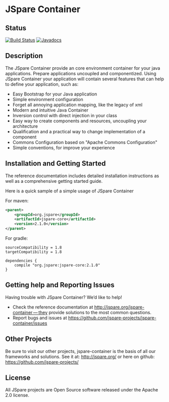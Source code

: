 # JSpare Container

## Status

[![Build Status](https://travis-ci.org/jspare-projects/jspare-container.svg?branch=master)](https://travis-ci.org/jspare-projects/jspare-container)
[![Javadocs](http://www.javadoc.io/badge/org.jspare/jspare-core.svg)](http://www.javadoc.io/doc/org.jspare/jspare-core)

## Description

The JSpare Container provide an core environment container for your java applications. Prepare applications uncoupled and componentized. Using JSpare Container your application will contain several features that can help to define your application, such as:

* Easy Bootstrap for your Java application
* Simple environment configuration
* Forget all annoying application mapping, like the legacy of xml
* Modern and intuitive Java Container
* Inversion control with direct injection in your class
* Easy way to create components and resources, uncoupling your architecture
* Qualification and a practical way to change implementation of a component
* Commons Configuration based on "Apache Commons Configuration"
* Simple conventions, for improve your experience

## Installation and Getting Started

The reference documentation includes detailed installation instructions as well as a comprehensive getting started guide.

Here is a quick sample of a simple usage of JSpare Container

For maven:

```xml
<parent>
	<groupId>org.jspare</groupId>
	<artifactId>jspare-core</artifactId>
	<version>2.1.0</version>
</parent>
```

For gradle:

```
sourceCompatibility = 1.8
targetCompatibility = 1.8

dependencies {
    compile "org.jspare:jspare-core:2.1.0"
}
```


## Getting help and Reporting Issues

Having trouble with JSpare Container? We’d like to help!

* Check the reference documentation at http://jspare.org/jspare-container — they provide solutions to the most common questions.
* Report bugs and issues at https://github.com/jspare-projects/jspare-container/issues

## Other Projects

Be sure to visit our other projects, jspare-container is the basis of all our frameworks and solutions. See it at: http://jspare.org/ or here on github: https://github.com/jspare-projects/

## License

All JSpare projects are Open Source software released under the Apache 2.0 license.
